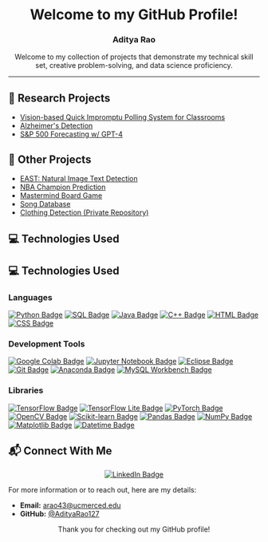 <div align="center">

# Welcome to my GitHub Profile!
### Aditya Rao

Welcome to my collection of projects that demonstrate my technical skill set, creative problem-solving, and data science proficiency.

</div>

---
## 🔬 Research Projects
- [Vision-based Quick Impromptu Polling System for Classrooms](https://github.com/hajin-park/V-QUIP)
- [Alzheimer's Detection](https://github.com/Sriramnat100/ASDRP_Files)
- [S&P 500 Forecasting w/ GPT-4](https://github.com/AdityaRao127/resume-projects#project-5)


## 📂 Other Projects
- [EAST: Natural Image Text Detection](https://github.com/AdityaRao127/openCV-image-text-classification)
- [NBA Champion Prediction](https://github.com/rishavc300/nbaproj)
- [Mastermind Board Game](https://github.com/AdityaRao127/resume-projects/blob/main/Mastermind%20Game/Mastermind.java)
- [Song Database](https://github.com/AdityaRao127/resume-projects/blob/main/Mastermind%20Game/Mastermind.java)
- [Clothing Detection (Private Repository)](https://github.com/Gerald-Lu/clothing-detection-app)

## 💻 Technologies Used

## 💻 Technologies Used

### Languages
[![Python Badge](https://img.shields.io/badge/-Python-default)](https://www.python.org/)
[![SQL Badge](https://img.shields.io/badge/-SQL-default)](https://www.mysql.com/)
[![Java Badge](https://img.shields.io/badge/-Java-default)](https://www.java.com/)
[![C++ Badge](https://img.shields.io/badge/-C++-default)](https://isocpp.org/)
[![HTML Badge](https://img.shields.io/badge/-HTML-default)](https://developer.mozilla.org/en-US/docs/Web/HTML)
[![CSS Badge](https://img.shields.io/badge/-CSS-default)](https://developer.mozilla.org/en-US/docs/Web/CSS)

### Development Tools
[![Google Colab Badge](https://img.shields.io/badge/-Google%20Colab-default)](https://colab.research.google.com/notebooks/intro.ipynb)
[![Jupyter Notebook Badge](https://img.shields.io/badge/-Jupyter%20Notebook-default)](https://jupyter.org/)
[![Eclipse Badge](https://img.shields.io/badge/-Eclipse-default)](https://www.eclipse.org/)
[![Git Badge](https://img.shields.io/badge/-Git-default)](https://git-scm.com/)
[![Anaconda Badge](https://img.shields.io/badge/-Anaconda-default)](https://www.anaconda.com/)
[![MySQL Workbench Badge](https://img.shields.io/badge/-MySQL%20Workbench-default)](https://www.mysql.com/products/workbench/)

### Libraries
[![TensorFlow Badge](https://img.shields.io/badge/-TensorFlow-default)](https://www.tensorflow.org/)
[![TensorFlow Lite Badge](https://img.shields.io/badge/-TensorFlow%20Lite-default)](https://www.tensorflow.org/lite)
[![PyTorch Badge](https://img.shields.io/badge/-PyTorch-default)](https://pytorch.org/)
[![OpenCV Badge](https://img.shields.io/badge/-OpenCV-default)](https://opencv.org/)
[![Scikit-learn Badge](https://img.shields.io/badge/-Scikit--learn-default)](https://scikit-learn.org/stable/)
[![Pandas Badge](https://img.shields.io/badge/-Pandas-default)](https://pandas.pydata.org/)
[![NumPy Badge](https://img.shields.io/badge/-NumPy-default)](https://numpy.org/)
[![Matplotlib Badge](https://img.shields.io/badge/-Matplotlib-default)](https://matplotlib.org/)
[![Datetime Badge](https://img.shields.io/badge/-Datetime-default)](https://docs.python.org/3/library/datetime.html)



## 📬 Connect With Me

<div align="center">

[![LinkedIn Badge](https://img.shields.io/badge/-LinkedIn-blue?style=flat-square&logo=LinkedIn&logoColor=white)](https://www.linkedin.com/in/aditya-kr-rao/)
</div>

For more information or to reach out, here are my details:

- **Email:** arao43@ucmerced.edu
- **GitHub:** [@AdityaRao127](https://github.com/AdityaRao127)

<div align="center">
  
Thank you for checking out my GitHub profile!

</div>
